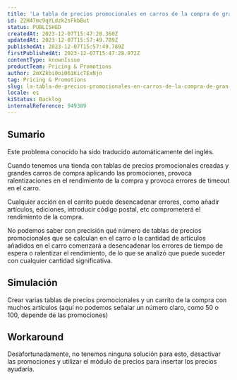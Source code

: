 ```yaml
---
title: 'La tabla de precios promocionales en carros de la compra de gran tamaño puede afectar al rendimiento o provocar errores de tiempo de espera.'
id: 22H47mc9qYLdzk2sFkbBut
status: PUBLISHED
createdAt: 2023-12-07T15:47:28.360Z
updatedAt: 2023-12-07T15:57:49.789Z
publishedAt: 2023-12-07T15:57:49.789Z
firstPublishedAt: 2023-12-07T15:47:28.972Z
contentType: knownIssue
productTeam: Pricing & Promotions
author: 2mXZkbi0oi061KicTExNjo
tag: Pricing & Promotions
slug: la-tabla-de-precios-promocionales-en-carros-de-la-compra-de-gran-tamano-puede-afectar-al-rendimiento-o-provocar-errores-de-tiempo-de-espera
locale: es
kiStatus: Backlog
internalReference: 949389
---
```


## Sumario

<div class="alert alert-info">
  <p>Este problema conocido ha sido traducido automáticamente del inglés.</p>
</div>



Cuando tenemos una tienda con tablas de precios promocionales creadas y grandes carros de compra aplicando las promociones, provoca ralentizaciones en el rendimiento de la compra y provoca errores de timeout en el carro.

Cualquier acción en el carrito puede desencadenar errores, como añadir artículos, ediciones, introducir código postal, etc comprometerá el rendimiento de la compra.

No podemos saber con precisión qué número de tablas de precios promocionales que se calculan en el carro o la cantidad de artículos añadidos en el carro comenzará a desencadenar los errores de tiempo de espera o ralentizar el rendimiento, de lo que se analizó que puede suceder con cualquier cantidad significativa.



##

## Simulación



Crear varias tablas de precios promocionales y un carrito de la compra con muchos artículos (aquí no podemos señalar un número claro, como 50 o 100, depende de las promociones)



## Workaround



Desafortunadamente, no tenemos ninguna solución para esto,
desactivar las promociones y utilizar el módulo de precios para insertar los precios ayudaría.





